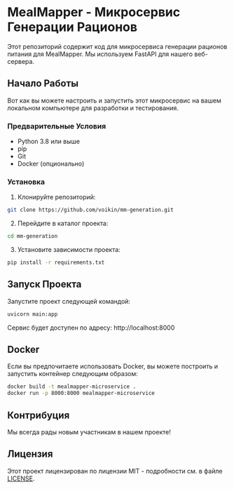 # MealMapper - Микросервис Генерации Рационов

Этот репозиторий содержит код для микросервиса генерации рационов питания для MealMapper. Мы используем FastAPI для нашего веб-сервера.

## Начало Работы

Вот как вы можете настроить и запустить этот микросервис на вашем локальном компьютере для разработки и тестирования.

### Предварительные Условия

- Python 3.8 или выше
- pip
- Git
- Docker (опционально)

### Установка

1. Клонируйте репозиторий:

```bash
git clone https://github.com/voikin/mm-generation.git
```

2. Перейдите в каталог проекта:

```bash
cd mm-generation
```

3. Установите зависимости проекта:

```bash
pip install -r requirements.txt
```

## Запуск Проекта

Запустите проект следующей командой:

```bash
uvicorn main:app
```

Сервис будет доступен по адресу: http://localhost:8000

## Docker

Если вы предпочитаете использовать Docker, вы можете построить и запустить контейнер следующим образом:

```bash
docker build -t mealmapper-microservice .
docker run -p 8000:8000 mealmapper-microservice
```


## Контрибуция

Мы всегда рады новым участникам в нашем проекте!

## Лицензия

Этот проект лицензирован по лицензии MIT - подробности см. в файле [LICENSE](LICENSE).

